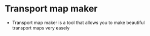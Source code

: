 # Transport map maker

- Transport map maker is a tool that allows you to make beautiful transport maps very easely
